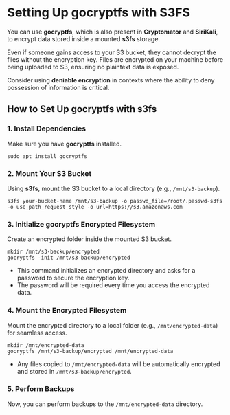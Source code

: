 <!DOCTYPE html>
<html lang="en">
<head>
  <meta charset="UTF-8">
  <meta name="viewport" content="width=device-width, initial-scale=1.0">
<title>Setting Up gocryptfs with S3FS</title>
</head>
<body>

  <h1>Setting Up gocryptfs with S3FS</h1>
  <p>You can use <strong>gocryptfs</strong>, which is also present in <strong>Cryptomator</strong> and <strong>SiriKali</strong>, to encrypt data stored inside a mounted <strong>s3fs</strong> storage.</p>
  <p>Even if someone gains access to your S3 bucket, they cannot decrypt the files without the encryption key. Files are encrypted on your machine before being uploaded to S3, ensuring no plaintext data is exposed.</p>
  <p>Consider using <strong>deniable encryption</strong> in contexts where the ability to deny possession of information is critical.</p>

  <h2>How to Set Up gocryptfs with s3fs</h2>

  <h3>1. Install Dependencies</h3>
  <p>Make sure you have <strong>gocryptfs</strong> installed.</p>
  <pre><code>sudo apt install gocryptfs</code></pre>

  <h3>2. Mount Your S3 Bucket</h3>
  <p>Using <strong>s3fs</strong>, mount the S3 bucket to a local directory (e.g., <code>/mnt/s3-backup</code>).</p>
  <pre><code>s3fs your-bucket-name /mnt/s3-backup -o passwd_file=/root/.passwd-s3fs -o use_path_request_style -o url=https://s3.amazonaws.com</code></pre>

  <h3>3. Initialize gocryptfs Encrypted Filesystem</h3>
  <p>Create an encrypted folder inside the mounted S3 bucket.</p>
  <pre><code>mkdir /mnt/s3-backup/encrypted
gocryptfs -init /mnt/s3-backup/encrypted</code></pre>
  <ul>
    <li>This command initializes an encrypted directory and asks for a password to secure the encryption key.</li>
    <li>The password will be required every time you access the encrypted data.</li>
  </ul>

  <h3>4. Mount the Encrypted Filesystem</h3>
  <p>Mount the encrypted directory to a local folder (e.g., <code>/mnt/encrypted-data</code>) for seamless access.</p>
  <pre><code>mkdir /mnt/encrypted-data
gocryptfs /mnt/s3-backup/encrypted /mnt/encrypted-data</code></pre>
  <ul>
    <li>Any files copied to <code>/mnt/encrypted-data</code> will be automatically encrypted and stored in <code>/mnt/s3-backup/encrypted</code>.</li>
  </ul>

  <h3>5. Perform Backups</h3>
  <p>Now, you can perform backups to the <code>/mnt/encrypted-data</code> directory.</p>

</body>
</html>